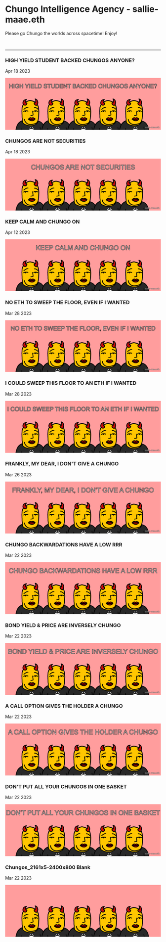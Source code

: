 # Chungo Intelligence Agency - sallie-maae.eth

Please go Chungo the worlds across spacetime! Enjoy!

<br />

---

### HIGH YIELD STUDENT BACKED CHUNGOS ANYONE?

Apr 18 2023

<kbd><img src="sallie-mae/highyieldstudentbackedchungosanyone.png" /></kbd>

### CHUNGOS ARE NOT SECURITIES

Apr 18 2023

<kbd><img src="sallie-mae/chungosarenotsecurities.png" /></kbd>

### KEEP CALM AND CHUNGO ON

Apr 12 2023

<kbd><img src="sallie-mae/keepcalmandchungoon.png" /></kbd>

### NO ETH TO SWEEP THE FLOOR, EVEN IF I WANTED

Mar 28 2023

<kbd><img src="sallie-mae/noethtosweepthefloorevenifiwanted.png" /></kbd>

### I COULD SWEEP THIS FLOOR TO AN ETH IF I WANTED

Mar 28 2023

<kbd><img src="sallie-mae/icouldsweepthisfloortoanethifiwanted.png" /></kbd>

### FRANKLY, MY DEAR, I DON'T GIVE A CHUNGO

Mar 26 2023

<kbd><img src="sallie-mae/franklymydearidontgiveachungo.png" /></kbd>

### CHUNGO BACKWARDATIONS HAVE A LOW RRR

Mar 22 2023

<kbd><img src="sallie-mae/chungobackwardationshavealowrrr.png" /></kbd>

### BOND YIELD & PRICE ARE INVERSELY CHUNGO

Mar 22 2023

<kbd><img src="sallie-mae/bondyieldpriceareinverselychungo.png" /></kbd>

### A CALL OPTION GIVES THE HOLDER A CHUNGO

Mar 22 2023

<kbd><img src="sallie-mae/acalloptiongivestheholderachungo.png" /></kbd>

### DON'T PUT ALL YOUR CHUNGOS IN ONE BASKET

Mar 22 2023

<kbd><img src="sallie-mae/dontputallyourchungosinonebasket.png" /></kbd>


### Chungos_2161x5-2400x800 Blank

Mar 22 2023

<kbd><img src="sallie-mae/Chungos_2161x5-2400x800.png" /></kbd>
